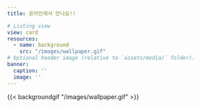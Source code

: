 ```yaml
---
title: 온라인에서 만나요!!

# Listing view
view: card
resources:
  - name: background
    src: "/images/wallpaper.gif"
# Optional header image (relative to `assets/media/` folder).
banner:
  caption: ''
  image: ''
---
```


{{< backgroundgif "/images/wallpaper.gif" >}}